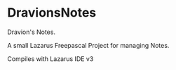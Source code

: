 # DravionsNotes

Dravion's Notes.

A small Lazarus Freepascal Project for managing Notes.

Compiles with Lazarus IDE v3
